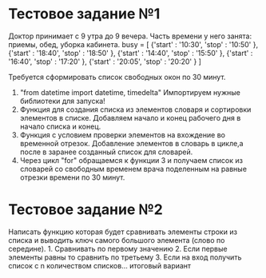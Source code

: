 # Тестовое задание №1

Доктор принимает с 9 утра до 9 вечера.
Часть времени у него занята: приемы, обед, уборка кабинета.
busy = [
{'start' : '10:30',
'stop' : '10:50'
},
{'start' : '18:40',
'stop' : '18:50'
},
{'start' : '14:40',
'stop' : '15:50'
},
{'start' : '16:40',
'stop' : '17:20'
},
{'start' : '20:05',
'stop' : '20:20'
}
]

Требуется сформировать список свободных окон по 30 минут.

1. "from datetime import datetime, timedelta" Импортируем нужные библиотеки для запуска!
2. Функция для создания списка из элементов словаря и сортировки элементов в списке.
	Добавляем начало и конец рабочего дня в начало списка и конец.
3. Функция с условием проверки элементов на вхождение во временной отрезок.
	Добавление элементов в словарь в цикле,а после в заранее созданный список для словарей.
4. Через цикл "for" обращаемся к функции 3 и получаем список из словарей со свободным временем врача
	поделенным на равные отрезки времени по 30 минут.

# Тестовое задание №2

Написать функцию которая будет сравнивать элементы строки из списка и выводить ключ самого большого элемента (слово по середине).
    1. Сравнивать по первому значению
    2. Если первые элементы равны то сравнить по третьему
    3. Если на вход получить список с n количеством списков... итоговый вариант

